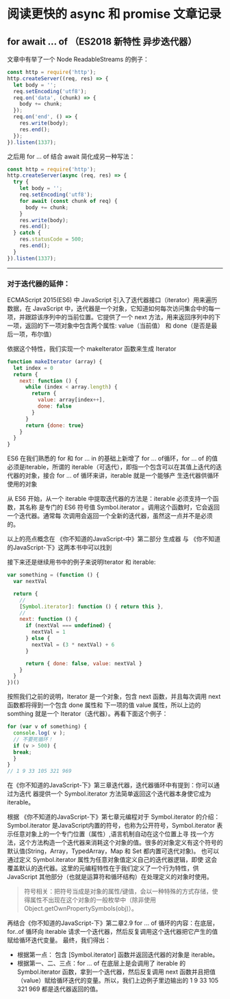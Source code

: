 # 阅读更快的 async 和 promise 文章记录

## for await ... of （ES2018 新特性 异步迭代器）

文章中有举了一个 Node ReadableStreams 的例子：
~~~js
const http = require('http');
http.createServer((req, res) => {
  let body = '';
  req.setEncoding('utf8');
  req.on('data', (chunk) => {
    body += chunk;
  });
  req.on('end', () => {
    res.write(body);
    res.end();
  });
}).listen(1337);
~~~
之后用 for ... of 结合 await 简化成另一种写法：
~~~js
const http = require('http');
http.createServer(async (req, res) => {
  try {
    let body = '';
    req.setEncoding('utf8');
    for await (const chunk of req) {
      body += chunk;
    }
    res.write(body);
    res.end();
  } catch {
    res.statusCode = 500;
    res.end();
  }
}).listen(1337);
~~~
---
### 对于迭代器的延伸：
ECMAScript 2015(ES6) 中 JavaScript 引入了迭代器接口（iterator）用来遍历数据，在 JavaScript 中，迭代器是一个对象，它知道如何每次访问集合中的每一项，并跟踪该序列中的当前位置。它提供了一个 next 方法，用来返回序列中的下一项，返回的下一项对象中包含两个属性: value（当前值） 和 done（是否是最后一项，布尔值）

依据这个特性，我们实现一个 makeIterator 函数来生成 Iterator

~~~js
function makeIterator (array) {
  let index = 0
  return {
    next: function () {
      while (index < array.length) {
        return {
          value: array[index++],
          done: false
        }
      }
      return {done: true}
    }
  }
}
~~~

ES6 在我们熟悉的 for 和 for ... in 的基础上新增了 for ... of循环，for ... of 的值必须是iterable，所谓的 iterable（可迭代），即指一个包含可以在其值上迭代的迭代器的对象，接合 for ... of 循环来讲，iterable 就是一个能够产
生迭代器供循环使用的对象

从 ES6 开始，从一个 iterable 中提取迭代器的方法是：iterable 必须支持一个函数，其名称
是专门的 ES6 符号值 Symbol.iterator 。调用这个函数时，它会返回一个迭代器。通常每
次调用会返回一个全新的迭代器，虽然这一点并不是必须的。

以上的亮点概念在 《你不知道的JavaScript-中》第二部分 生成器 与 《你不知道的JavaScript-下》这两本书中可以找到

接下来还是继续用书中的例子来说明Iterator 和 iterable:
~~~js
var something = (function () {
  var nextVal

  return {
    //
    [Symbol.iterator]: function () { return this },
    //
    next: function () {
      if (nextVal === undefined) {
        nextVal = 1
      } else {
        nextVal = (3 * nextVal) + 6
      }

      return { done: false, value: nextVal }
    }
  }
})()
~~~
按照我们之前的说明，Iterator 是一个对象，包含 next 函数，并且每次调用 next 函数都将得到一个包含 done 属性和 下一项的值 value 属性，所以上边的 somthing 就是一个 Iterator（迭代器）。再看下面这个例子：
~~~js
for (var v of something) {
  console.log( v );
  // 不要死循环！
  if (v > 500) {
  break;
  }
}
// 1 9 33 105 321 969
~~~
在《你不知道的JavaScript-下》第三章迭代器，迭代器循环中有提到：你可以通过为迭代
器提供一个 Symbol.iterator 方法简单返回这个迭代器本身使它成为 iterable。

根据 《你不知道的JavaScript-下》第七章元编程对于 Symbol.iterator 的介绍： Symbol.iterator 是JavaScript内置的符号，也称为公开符号，Symbol.iterator 表示任意对象上的一个专门位置（属性）,语言机制自动在这个位置上寻
找一个方法，这个方法构造一个迭代器来消耗这个对象的值。很多的对象定义有这个符号的默认值(String，Array，TypedArray，Map 和 Set 都内置可迭代对象)。
也可以通过定义 Symbol.iterator 属性为任意对象值定义自己的迭代器逻辑，即使
这会覆盖默认的迭代器。这里的元编程特性在于我们定义了一个行为特性，供 JavaScript
其他部分（也就是运算符和循环结构）在处理定义的对象时使用。
> 符号相关：把符号当成是对象的属性/键值，会以一种特殊的方式存储，使得属性不出现在这个对象的一般枚举中（除非使用 Object.getOwnPropertySymbols(obj)）。

再结合《你不知道的JavaScript-下》第二章2.9 for ... of 循环的内容：在底层，for..of 循环向 iterable 请求一个迭代器，然后反复调用这个迭代器把它产生的值赋给循环迭代变量。
最终，我们得出：
* 根据第一点： 包含 [Symbol.iterator] 函数并返回迭代器的对象是 iterable。
* 根据第一、二、三点：for ... of 在底层上是会调用了 iterable 的 Symbol.iterator 函数，拿到一个迭代器，然后反复调用 next 函数并且把值（value）赋给循环迭代的变量。所以，我们上边例子里边输出的 1 9 33 105 321 969 都是迭代器返回的值。


